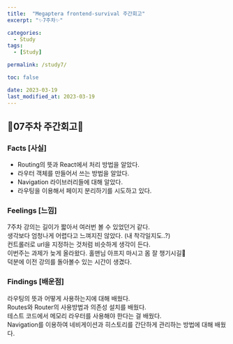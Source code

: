 ```yaml
---
title:  "Megaptera frontend-survival 주간회고"
excerpt: "✨7주차✨"

categories:
  - Study
tags:
  - [Study]

permalink: /study7/

toc: false

date: 2023-03-19
last_modified_at: 2023-03-19
---
```

## 💫07주차 주간회고💫

### Facts [사실]
- Routing의 뜻과 React에서 처리 방법을 알았다.
- 라우터 객체를 만들어서 쓰는 방법을 알았다.
- Navigation 라이브러리들에 대해 알았다.
- 라우팅을 이용해서 페이지 분리하기를 시도하고 있다.

### Feelings [느낌]
7주차 강의는 길이가 짧아서 여러번 볼 수 있었던거 같다.\
생각보다 엄청나게 어렵다고 느껴지진 않았다. (내 착각일지도..?)\
컨트롤러로 url을 지정하는 것처럼 비슷하게 생각이 든다.\
이번주는 과제가 늦게 올라왔다. 홀맨님 아프지 마시고 몸 잘 챙기시길🥲\
덕분에 이전 강의를 돌아볼수 있는 시간이 생겼다.

### Findings [배운점]
라우팅의 뜻과 어떻게 사용하는지에 대해 배웠다.\
Routes와 Router의 사용방법과 의존성 설치를 배웠다.\
테스트 코드에서 메모리 라우터를 사용해야 한다는 걸 배웠다.\
Navigation를 이용하여 네비게이션과 히스토리를 간단하게 관리하는 방법에 대해 배웠다.
